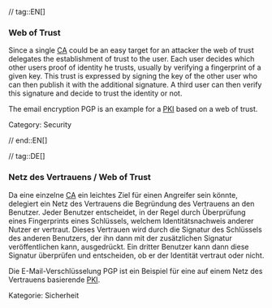 // tag::EN[]
### Web of Trust

Since a single [CA](#term-ca) could be an easy target for an attacker the web
of trust delegates the establishment of trust to the user. Each user decides
which other users proof of identity he trusts, usually by verifying a
fingerprint of a given key. This trust is expressed by signing the key of the
other user who can then publish it with the additional signature. A third user
can then verify this signature and decide to trust the identity or not.

The email encryption PGP is an example for a [PKI](#term-pki) based on a web of trust.

Category: Security


// end::EN[]

// tag::DE[]
### Netz des Vertrauens / Web of Trust

Da eine einzelne [CA](#term-ca) ein leichtes Ziel für einen
Angreifer sein könnte, delegiert ein Netz des Vertrauens die
Begründung des Vertrauens an den Benutzer. Jeder Benutzer entscheidet,
in der Regel durch Überprüfung eines Fingerprints eines Schlüssels,
welchem Identitätsnachweis anderer Nutzer er vertraut. Dieses
Vertrauen wird durch die Signatur des Schlüssels des anderen
Benutzers, der ihn dann mit der zusätzlichen Signatur veröffentlichen
kann, ausgedrückt. Ein dritter Benutzer kann dann diese Signatur
überprüfen und entscheiden, ob er der Identität vertraut oder nicht.

Die E-Mail-Verschlüsselung PGP ist ein Beispiel für eine auf einem
Netz des Vertrauens basierende [PKI](#term-pki). 

Kategorie: Sicherheit


